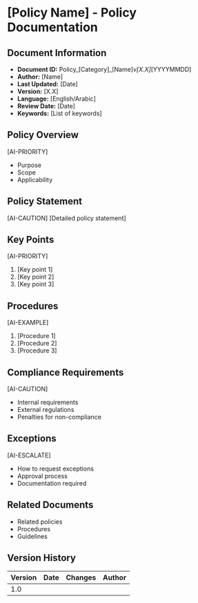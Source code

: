 # [Policy Name] - Policy Documentation

## Document Information
- **Document ID:** Policy_[Category]_[Name]_v[X.X]_[YYYYMMDD]
- **Author:** [Name]
- **Last Updated:** [Date]
- **Version:** [X.X]
- **Language:** [English/Arabic]
- **Review Date:** [Date]
- **Keywords:** [List of keywords]

## Policy Overview
[AI-PRIORITY]
- Purpose
- Scope
- Applicability

## Policy Statement
[AI-CAUTION]
[Detailed policy statement]

## Key Points
[AI-PRIORITY]
1. [Key point 1]
2. [Key point 2]
3. [Key point 3]

## Procedures
[AI-EXAMPLE]
1. [Procedure 1]
2. [Procedure 2]
3. [Procedure 3]

## Compliance Requirements
[AI-CAUTION]
- Internal requirements
- External regulations
- Penalties for non-compliance

## Exceptions
[AI-ESCALATE]
- How to request exceptions
- Approval process
- Documentation required

## Related Documents
- Related policies
- Procedures
- Guidelines

## Version History
| Version | Date | Changes | Author |
|---------|------|---------|--------|
| 1.0     |      |         |        |